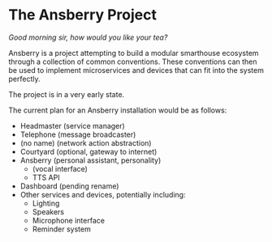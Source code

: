 # The Ansberry Project
*Good morning sir, how would you like your tea?*

Ansberry is a project attempting to build a modular smarthouse ecosystem through a collection of common conventions. These conventions can then be used to implement microservices and devices that can fit into the system perfectly.

The project is in a very early state.

The current plan for an Ansberry installation would be as follows:
- Headmaster (service manager)
- Telephone (message broadcaster)
- (no name) (network action abstraction)
- Courtyard (optional, gateway to internet)
- Ansberry (personal assistant, personality)
	- (vocal interface)
	- TTS API
- Dashboard (pending rename)
- Other services and devices, potentially including:
	- Lighting
	- Speakers
	- Microphone interface
	- Reminder system
